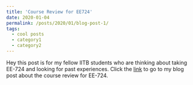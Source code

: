 ```yaml
---
title: 'Course Review for EE724'
date: 2020-01-04
permalink: /posts/2020/01/blog-post-1/ 
tags:
  - cool posts
  - category1
  - category2
---
```


Hey this post is for my fellow IITB students who are thinking about taking EE-724 and looking for past experiences. Click the [link](https://dampeeiitb.wordpress.com/2020/01/04/ee-724-nanoelectronics/ "link") to go to my blog post about the course review for EE-724.
